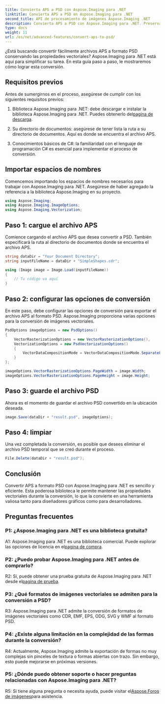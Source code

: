```yaml
---
title: Convierta APS a PSD con Aspose.Imaging para .NET
linktitle: Convierta APS a PSD en Aspose.Imaging para .NET
second_title: API de procesamiento de imágenes Aspose.Imaging .NET
description: Convierta APS a PSD con Aspose.Imaging para .NET. Preservar las propiedades del vector durante la conversión.
type: docs
weight: 11
url: /es/net/advanced-features/convert-aps-to-psd/
---
```

¿Está buscando convertir fácilmente archivos APS a formato PSD conservando las propiedades vectoriales? Aspose.Imaging para .NET está aquí para simplificar su tarea. En esta guía paso a paso, le mostraremos cómo lograr esta conversión. 

## Requisitos previos

Antes de sumergirnos en el proceso, asegúrese de cumplir con los siguientes requisitos previos:

1.  Biblioteca Aspose.Imaging para .NET: debe descargar e instalar la biblioteca Aspose.Imaging para .NET. Puedes obtenerlo del[pagina de descarga](https://releases.aspose.com/imaging/net/).

2. Su directorio de documentos: asegúrese de tener lista la ruta a su directorio de documentos. Aquí es donde se encuentra el archivo APS.

3. Conocimientos básicos de C#: la familiaridad con el lenguaje de programación C# es esencial para implementar el proceso de conversión.

## Importar espacios de nombres

Comencemos importando los espacios de nombres necesarios para trabajar con Aspose.Imaging para .NET. Asegúrese de haber agregado la referencia a la biblioteca Aspose.Imaging en su proyecto.

```csharp
using Aspose.Imaging;
using Aspose.Imaging.ImageOptions;
using Aspose.Imaging.Vectorization;
```

## Paso 1: cargue el archivo APS

Comience cargando el archivo APS que desea convertir a PSD. También especificará la ruta al directorio de documentos donde se encuentra el archivo APS.

```csharp
string dataDir = "Your Document Directory";
string inputFileName = dataDir + "SimpleShapes.cdr";

using (Image image = Image.Load(inputFileName))
{
    // Tu código va aquí
}
```

## Paso 2: configurar las opciones de conversión

En este paso, debe configurar las opciones de conversión para exportar el archivo APS al formato PSD. Aspose.Imaging proporciona varias opciones para la conversión de imágenes vectoriales.

```csharp
PsdOptions imageOptions = new PsdOptions()
{
    VectorRasterizationOptions = new VectorRasterizationOptions(),
    VectorizationOptions = new PsdVectorizationOptions()
    {
        VectorDataCompositionMode = VectorDataCompositionMode.SeparateLayers
    }
};

imageOptions.VectorRasterizationOptions.PageWidth = image.Width;
imageOptions.VectorRasterizationOptions.PageHeight = image.Height;
```

## Paso 3: guarde el archivo PSD

Ahora es el momento de guardar el archivo PSD convertido en la ubicación deseada.

```csharp
image.Save(dataDir + "result.psd", imageOptions);
```

## Paso 4: limpiar

Una vez completada la conversión, es posible que desees eliminar el archivo PSD temporal que se creó durante el proceso.

```csharp
File.Delete(dataDir + "result.psd");
```

## Conclusión

Convertir APS a formato PSD con Aspose.Imaging para .NET es sencillo y eficiente. Esta poderosa biblioteca le permite mantener las propiedades vectoriales durante la conversión, lo que la convierte en una herramienta valiosa tanto para diseñadores gráficos como para desarrolladores.

## Preguntas frecuentes

### P1: ¿Aspose.Imaging para .NET es una biblioteca gratuita?

 A1: Aspose.Imaging para .NET es una biblioteca comercial. Puede explorar las opciones de licencia en el[pagina de compra](https://purchase.aspose.com/buy).

### P2: ¿Puedo probar Aspose.Imaging para .NET antes de comprarlo?

 R2: Sí, puede obtener una prueba gratuita de Aspose.Imaging para .NET desde el[pagina de prueba](https://releases.aspose.com/imaging/net/).

### P3: ¿Qué formatos de imágenes vectoriales se admiten para la conversión a PSD?

R3: Aspose.Imaging para .NET admite la conversión de formatos de imágenes vectoriales como CDR, EMF, EPS, ODG, SVG y WMF al formato PSD.

### P4: ¿Existe alguna limitación en la complejidad de las formas durante la conversión?

R4: Actualmente, Aspose.Imaging admite la exportación de formas no muy complejas sin pinceles de textura o formas abiertas con trazo. Sin embargo, esto puede mejorarse en próximas versiones.

### P5: ¿Dónde puedo obtener soporte o hacer preguntas relacionadas con Aspose.Imaging para .NET?

 R5: Si tiene alguna pregunta o necesita ayuda, puede visitar el[Aspose.Foros de imágenes](https://forum.aspose.com/)para asistencia.
